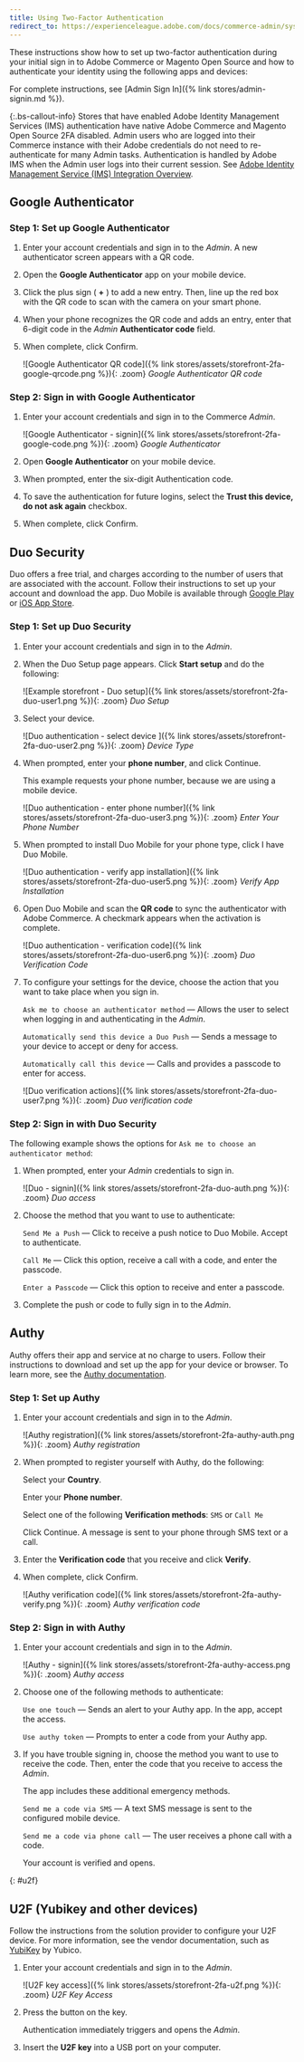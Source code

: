 ```yaml
---
title: Using Two-Factor Authentication
redirect_to: https://experienceleague.adobe.com/docs/commerce-admin/systems/security/2fa/security-two-factor-authentication-use.html
---
```


These instructions show how to set up two-factor authentication during your initial sign in to Adobe Commerce or Magento Open Source and how to authenticate your identity using the following apps and devices:

For complete instructions, see [Admin Sign In]({% link stores/admin-signin.md %}).

{:.bs-callout-info}
Stores that have enabled Adobe Identity Management Services (IMS) authentication have native Adobe Commerce and Magento Open Source 2FA disabled. Admin users who are logged into their Commerce instance with their Adobe credentials do not need to re-authenticate for many Admin tasks. Authentication is handled by Adobe IMS when the Admin user logs into their current session. See [Adobe Identity Management Service (IMS) Integration Overview](https://experienceleague.adobe.com/docs/commerce-admin/start/admin/ims/adobe-ims-integration-overview.html).

## Google Authenticator

### Step 1: Set up Google Authenticator

1. Enter your account credentials and sign in to the _Admin_. A new authenticator screen appears with a QR code.

1. Open the **Google Authenticator** app on your mobile device.

1. Click the plus sign ( **+** ) to add a new entry. Then, line up the red box with the QR code to scan with the camera on your smart phone.

1. When your phone recognizes the QR code and adds an entry, enter that 6-digit code in the _Admin_ **Authenticator code** field.

1. When complete, click <span class="btn">Confirm</span>.

   ![Google Authenticator QR code]({% link stores/assets/storefront-2fa-google-qrcode.png %}){: .zoom}
    _Google Authenticator QR code_

### Step 2: Sign in with Google Authenticator

1. Enter your account credentials and sign in to the Commerce _Admin_.

   ![Google Authenticator - signin]({% link stores/assets/storefront-2fa-google-code.png %}){: .zoom}
    _Google Authenticator_

1. Open **Google Authenticator** on your mobile device.

1. When prompted, enter the six-digit Authentication code.

1. To save the authentication for future logins, select the **Trust this device, do not ask again** checkbox.

1. When complete, click <span class="btn">Confirm</span>.

## Duo Security

Duo offers a free trial, and charges according to the number of users that are associated with the account. Follow their instructions to set up your account and download the app. Duo Mobile is available through [Google Play][3] or [iOS App Store][4].

### Step 1: Set up Duo Security

1. Enter your account credentials and sign in to the _Admin_.

1. When the Duo Setup page appears. Click **Start setup** and do the following:

   ![Example storefront - Duo setup]({% link stores/assets/storefront-2fa-duo-user1.png %}){: .zoom}
    _Duo Setup_

1. Select your device.

   ![Duo authentication - select device ]({% link stores/assets/storefront-2fa-duo-user2.png %}){: .zoom}
    _Device Type_

1. When prompted, enter your **phone number**, and click <span class="btn">Continue</span>.

   This example requests your phone number, because we are using a mobile device.

   ![Duo authentication - enter phone number]({% link stores/assets/storefront-2fa-duo-user3.png %}){: .zoom}
    _Enter Your Phone Number_

1. When prompted to install Duo Mobile for your phone type, click <span class="btn">I have Duo Mobile</span>.

   ![Duo authentication - verify app installation]({% link stores/assets/storefront-2fa-duo-user5.png %}){: .zoom}
   _Verify App Installation_

1. Open Duo Mobile and scan the **QR code** to sync the authenticator with Adobe Commerce. A checkmark appears when the activation is complete.

   ![Duo authentication - verification code]({% link stores/assets/storefront-2fa-duo-user6.png %}){: .zoom}
    _Duo Verification Code_

1. To configure your settings for the device, choose the action that you want to take place when you sign in.

   `Ask me to choose an authenticator method` — Allows the user to select when logging in and authenticating in the _Admin_.

   `Automatically send this device a Duo Push` — Sends a message to your device to accept or deny for access.

   `Automatically call this device` — Calls and provides a passcode to enter for access.

   ![Duo verification actions]({% link stores/assets/storefront-2fa-duo-user7.png %}){: .zoom}
   _Duo verification code_

### Step 2: Sign in with Duo Security

The following example shows the options for `Ask me to choose an authenticator method`:

1. When prompted, enter your _Admin_ credentials to sign in.

   ![Duo - signin]({% link stores/assets/storefront-2fa-duo-auth.png %}){: .zoom}
   _Duo access_

1. Choose the method that you want to use to authenticate:

   `Send Me a Push` — Click to receive a push notice to Duo Mobile. Accept to authenticate.

   `Call Me` — Click this option, receive a call with a code, and enter the passcode.

   `Enter a Passcode` — Click this option to receive and enter a passcode.

1. Complete the push or code to fully sign in to the _Admin_.

## Authy

Authy offers their app and service at no charge to users. Follow their instructions to download and set up the app for your device or browser. To learn more, see the [Authy documentation][2].

### Step 1: Set up Authy

1. Enter your account credentials and sign in to the _Admin_.

   ![Authy registration]({% link stores/assets/storefront-2fa-authy-auth.png %}){: .zoom}
    _Authy registration_

1. When prompted to register yourself with Authy, do the following:

   Select your **Country**.

   Enter your **Phone number**.

   Select one of the following **Verification methods**: `SMS` or `Call Me`

   Click <span class="btn">Continue</span>. A message is sent to your phone through SMS text or a call.

1. Enter the **Verification code** that you receive and click **Verify**.

1. When complete, click <span class="btn">Confirm</span>.

   ![Authy verification code]({% link stores/assets/storefront-2fa-authy-verify.png %}){: .zoom}
   _Authy verification code_

### Step 2: Sign in with Authy

1. Enter your account credentials and sign in to the _Admin_.

   ![Authy - signin]({% link stores/assets/storefront-2fa-authy-access.png %}){: .zoom}
   _Authy access_

1. Choose one of the following methods to authenticate:

   `Use one touch` — Sends an alert to your Authy app. In the app, accept the access.

   `Use authy token` — Prompts to enter a code from your Authy app.

1. If you have trouble signing in, choose the method you want to use to receive the code. Then, enter the code that you receive to access the _Admin_.

   The app includes these additional emergency methods.

   `Send me a code via SMS` — A text SMS message is sent to the configured mobile device.

   `Send me a code via phone call` — The user receives a phone call with a code.

   Your account is verified and opens.

{: #u2f}
## U2F (Yubikey and other devices)

Follow the instructions from the solution provider to configure your U2F device. For more information, see the vendor documentation, such as [YubiKey][1] by Yubico.

1. Enter your account credentials and sign in to the _Admin_.

   ![U2F key access]({% link stores/assets/storefront-2fa-u2f.png %}){: .zoom}
   _U2F Key Access_

1. Press the button on the key.

   Authentication immediately triggers and opens the _Admin_.

1. Insert the **U2F key** into a USB port on your computer.

[1]: https://support.yubico.com/support/solutions/articles/15000006417-getting-started-with-your-yubikey
[2]: https://authy.com/features/setup/
[3]: https://play.google.com/store/apps/details?id=com.duosecurity.duomobile&amp;hl=en_US
[4]: https://itunes.apple.com/us/app/duo-mobile/id422663827?mt=8

